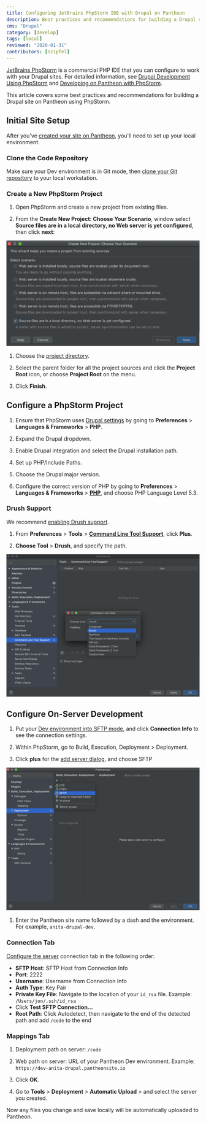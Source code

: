 ```yaml
---
title: Configuring JetBrains PhpStorm IDE with Drupal on Pantheon
description: Best practices and recommendations for building a Drupal site using JetBrains PhpStorm.
cms: "Drupal"
category: [develop]
tags: [local]
reviewed: "2020-01-31"
contributors: [szipfel]
---
```

[JetBrains PhpStorm](https://www.jetbrains.com/phpstorm/) is a commercial PHP IDE that you can configure to work with your Drupal sites. For detailed information, see [Drupal Development Using PhpStorm](https://confluence.jetbrains.com/display/PhpStorm/Drupal+Development+using+PhpStorm) and [Developing on Pantheon with PhpStorm](https://confluence.jetbrains.com/display/PhpStorm/Developing+on+Pantheon+with+PhpStorm).

This article covers some best practices and recommendations for building a Drupal site on Pantheon using PhpStorm.

## Initial Site Setup

After you've [created your site on Pantheon](/create-sites), you'll need to set up your local environment.

### Clone the Code Repository

Make sure your Dev environment is in Git mode, then [clone your Git repository](/git) to your local workstation.

### Create a New PhpStorm Project

1. Open PhpStorm and create a new project from existing files.

1. From the **Create New Project: Choose Your Scenario**, window select **Source files are in a local directory, no Web server is yet configured**, then click **next**:

  ![PHPStorm new project wizard](../images/phpstorm-newprojectwizard.png)

1. Choose the [project directory](https://www.jetbrains.com/help/phpstorm/create-new-project-choose-project-directory.html).

1. Select the parent folder for all the project sources and click the **Project Root** icon, or choose **Project Root** on the menu.

1. Click **Finish**.

## Configure a PhpStorm Project

1. Ensure that PhpStorm uses [Drupal settings](https://www.jetbrains.com/help/phpstorm/drupal.html) by going to **Preferences** > **Languages & Frameworks** > **PHP**.

1. Expand the Drupal dropdown.

1. Enable Drupal integration and select the Drupal installation path.

1. Set up PHP/Include Paths.

1. Choose the Drupal major version.

1. Configure the correct version of PHP by going to **Preferences**  > **Languages & Frameworks** > [**PHP**](https://www.jetbrains.com/help/phpstorm/php.html), and choose PHP Language Level 5.3.

### Drush Support

  We recommend [enabling Drush support](https://confluence.jetbrains.com/display/PhpStorm/Drupal+Development+using+PhpStorm#DrupalDevelopmentusingPhpStorm-DrupalCommandLineToolDrushIntegration).

1. From **Preferences** > **Tools** > [**Command Line Tool Support**](https://www.jetbrains.com/help/phpstorm/command-line-tool-support.html), click **Plus**.

1. **Choose Tool** > **Drush**, and specify the path.

  ![Drush Support](../images/phpstorm-drushsupport.png)

## Configure On-Server Development

1. Put your [Dev environment into SFTP mode](/sftp), and click **Connection Info** to see the connection settings.

1. Within PhpStorm, go to Build, Execution, Deployment > Deployment.

1. Click **plus** for the [add server dialog](https://www.jetbrains.com/help/phpstorm/add-server-dialog.html), and choose SFTP

  ![PhpStorm on-server development settings](../images/phpstorm-onserversettings.png)

1. Enter the Pantheon site name followed by a dash and the environment. For example, `anita-drupal-dev`.

### Connection Tab

  [Configure the server](https://www.jetbrains.com/help/phpstorm/deployment-connection-tab.html) connection tab in the following order:

* **SFTP Host**: SFTP Host from Connection Info
* **Port**: 2222
* **Username**: Username from Connection Info
* **Auth Type**: Key Pair
* **Private Key File**: Navigate to the location of your `id_rsa` file. Example: `/Users/jon/.ssh/id_rsa`
* Click **Test SFTP Connection...**
* **Root Path**: Click Autodetect, then navigate to the end of the detected path and add `/code` to the end

### Mappings Tab

1. Deployment path on server: `/code`

1. Web path on server: URL of your Pantheon Dev environment. Example: `https://dev-anita-drupal.pantheonsite.io`

1. Click **OK**.

1. Go to **Tools** > **Deployment** > **Automatic Upload** > and select the server you created.

Now any files you change and save locally will be automatically uploaded to Pantheon.
